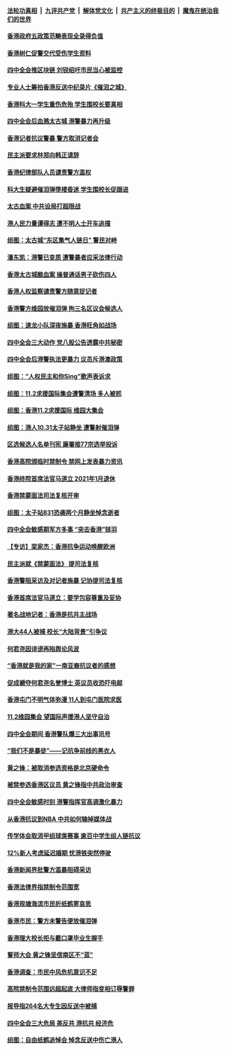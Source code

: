 ####  [法轮功真相](../../../../basic/blob/master/README.md?t=11060539) &nbsp;|&nbsp; [九评共产党](../../../../9ping.md/blob/master/README.md?t=11060539) &nbsp;|&nbsp; [解体党文化](../../../../jtdwh.md/blob/master/README.md?t=11060539)  &nbsp;|&nbsp; [共产主义的终极目的](../../../../gczydzjmd.md/blob/master/README.md?t=11060539) &nbsp;|&nbsp; [魔鬼在统治我们的世界](../../../../mgztzwmdsj.md/blob/master/README.md?t=11060539) 

#### [香港政府五政策范畴表现全录得负值](../pages/nsc415/n11636177.md?t=11060539) 

#### [香港树仁促警交代受伤学生资料](../pages/nsc415/n11636106.md?t=11060539) 

#### [四中全会推区块链 刘锐绍吁市民当心被监控](../pages/nsc415/n11634492.md?t=11060539) 

#### [专业人士筹拍香港反送中纪录片《催泪之城》](../pages/nsc415/n11634298.md?t=11060539) 

#### [香港科大一学生重伤危殆 学生围校长要真相](../pages/nsc415/n11633772.md?t=11060539) 

#### [四中全会后血溅太古城 港警暴力再升级](../pages/nsc415/n11633709.md?t=11060539) 

#### [香港记者抗议警暴 警方取消记者会](../pages/nsc415/n11633657.md?t=11060539) 

#### [民主派要求林郑向韩正请辞](../pages/nsc415/n11633641.md?t=11060539) 

#### [香港纪律部队人员谴责警方滥权](../pages/nsc415/n11633610.md?t=11060539) 

#### [科大生疑避催泪弹堕楼昏迷 学生围校长促跟进](../pages/nsc415/n11633523.md?t=11060539) 

#### [太古血案 中共设局打超限战](../pages/nsc415/n11633324.md?t=11060539) 

#### [港人民力量谭得志 遭不明人士开车追撞](../pages/nsc415/n11632614.md?t=11060539) 

#### [组图：太古城“东区集气人链日” 警民对峙](../pages/nsc415/n11632127.md?t=11060539) 

#### [潘东凯：港警已变质 遭警暴者应采法律行动](../pages/nsc415/n11631324.md?t=11060539) 

#### [香港太古城酿血案 操普通话男子砍伤四人](../pages/nsc415/n11631286.md?t=11060539) 

#### [香港人权监察谴责警方随意捉记者](../pages/nsc415/n11631375.md?t=11060539) 

#### [香港警方维园放催泪弹 拘三名区议会候选人](../pages/nsc415/n11631335.md?t=11060539) 

#### [组图：速龙小队深夜施暴 香港旺角如战场](../pages/nsc415/n11630618.md?t=11060539) 

#### [四中全会三大动作 党八股公告透露中共秘密](../pages/nsc415/n11631155.md?t=11060539) 

#### [四中全会后港警执法更暴力 议员斥港澳政策](../pages/nsc415/n11630925.md?t=11060539) 

#### [组图：“人权民主和你Sing”歌声表诉求](../pages/nsc415/n11629765.md?t=11060539) 

#### [组图：11.2求援国际集会遭警清场 多人被抓](../pages/nsc415/n11629155.md?t=11060539) 

#### [组图：香港11.2求援国际 维园大集会](../pages/nsc415/n11629074.md?t=11060539) 

#### [组图：港人10.31太子站静坐 遭警射催泪弹](../pages/nsc415/n11625984.md?t=11060539) 

#### [区选候选人名单刊宪 廉署接77宗选举投诉](../pages/nsc415/n11626066.md?t=11060539) 

#### [香港高院颁临时禁制令 禁网上发表暴力资讯](../pages/nsc415/n11626058.md?t=11060539) 

#### [香港终院首席法官马道立 2021年1月退休](../pages/nsc415/n11626027.md?t=11060539) 

#### [香港禁蒙面法司法复核开审](../pages/nsc415/n11625961.md?t=11060539) 

#### [组图：太子站831恐袭两个月静坐悼念逝者](../pages/nsc415/n11625292.md?t=11060539) 

#### [四中全会敏感期军方多事 “突击香港”铩羽](../pages/nsc415/n11624978.md?t=11060539) 

#### [【专访】梁家杰：香港抗争运动唤醒欧洲](../pages/nsc415/n11623683.md?t=11060539) 

#### [民主派就《禁蒙面法》 提司法复核](../pages/nsc415/n11623670.md?t=11060539) 

#### [香港警阻采访及对记者施暴 记协提司法复核](../pages/nsc415/n11623643.md?t=11060539) 

#### [香港首席法官马道立：要学包容尊重及妥协](../pages/nsc415/n11623608.md?t=11060539) 

#### [著名战地记者：香港是抗共主战场](../pages/nsc415/n11623411.md?t=11060539) 

#### [港大44人被捕 校长“大陆背景”引争议](../pages/nsc415/n11623339.md?t=11060539) 

#### [何君尧因诽谤再陷舆论风波](../pages/nsc415/n11621476.md?t=11060539) 

#### [“香港就是我的家”一南亚裔抗议者的感想](../pages/nsc415/n11621225.md?t=11060539) 

#### [促成褫夺何君尧名誉博士 英议员收恐吓电邮](../pages/nsc415/n11621109.md?t=11060539) 

#### [香港屯门不明气体弥漫 11人到屯门医院求医](../pages/nsc415/n11621095.md?t=11060539) 

#### [11.2维园集会 望国际声援港人坚守自治](../pages/nsc415/n11621040.md?t=11060539) 

#### [四中全会期间 香港警队爆三大出事讯号](../pages/nsc415/n11620743.md?t=11060539) 

#### [“我们不是暴徒”——记抗争前线的黑衣人](../pages/nsc415/n11616035.md?t=11060539) 

#### [黄之锋：被取消参选资格是北京硬命令](../pages/nsc415/n11620108.md?t=11060539) 

#### [被禁参选香港区议员 黄之锋指中共政治审查](../pages/nsc415/n11619710.md?t=11060539) 

#### [四中全会敏感时刻 港警指挥官高调激化暴力](../pages/nsc415/n11619174.md?t=11060539) 

#### [从香港抗议到NBA 中共如何输掉媒体战](../pages/nsc415/n11618839.md?t=11060539) 

#### [传学体会取消甲组球类赛事 逾百中学生组人链抗议](../pages/nsc415/n11618998.md?t=11060539) 

#### [12%新人考虑延迟婚期 忧港铁突然停驶](../pages/nsc415/n11618929.md?t=11060539) 

#### [香港新闻界批警方滥暴阻碍采访](../pages/nsc415/n11618899.md?t=11060539) 

#### [香港法律界指禁制令范围宽](../pages/nsc415/n11618872.md?t=11060539) 

#### [香港观塘海滨市民折纸鹤寄哀思](../pages/nsc415/n11616617.md?t=11060539) 

#### [香港市民：警方未警告便放催泪弹](../pages/nsc415/n11616572.md?t=11060539) 

#### [香港理大校长拒与戴口罩毕业生握手](../pages/nsc415/n11616535.md?t=11060539) 

#### [誓师大会 黄之锋坚信南区不“蓝”](../pages/nsc415/n11616526.md?t=11060539) 

#### [香港调查：市民中风危机意识不足](../pages/nsc415/n11616499.md?t=11060539) 

#### [高院禁制令范围远超起底 大律师指变相订辱警罪](../pages/nsc415/n11616485.md?t=11060539) 

#### [报导指264名大专生因反送中被捕](../pages/nsc415/n11616473.md?t=11060539) 

#### [四中全会三大危局 美反共 港抗共 经济危](../pages/nsc415/n11616179.md?t=11060539) 

#### [组图：自由纸鹤追悼会 悼念反送中伤亡港人](../pages/nsc415/n11615855.md?t=11060539) 

